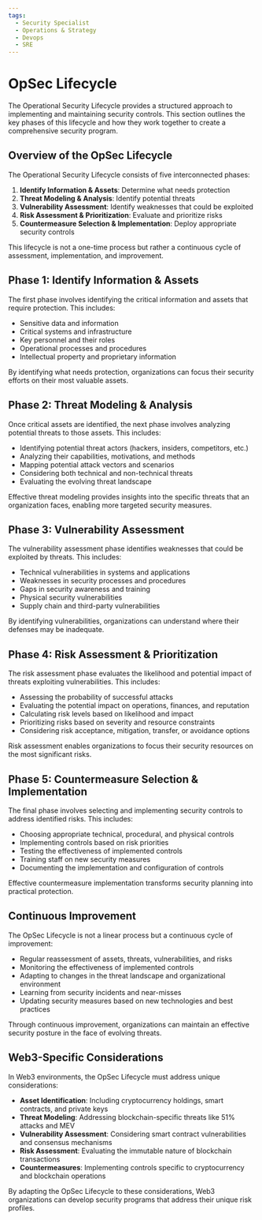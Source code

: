 ```yaml
---
tags:
  - Security Specialist
  - Operations & Strategy
  - Devops
  - SRE
---
```


# OpSec Lifecycle

The Operational Security Lifecycle provides a structured approach to implementing and maintaining security controls. This section outlines the key phases of this lifecycle and how they work together to create a comprehensive security program.

## Overview of the OpSec Lifecycle

The Operational Security Lifecycle consists of five interconnected phases:

1. **Identify Information & Assets**: Determine what needs protection
2. **Threat Modeling & Analysis**: Identify potential threats
3. **Vulnerability Assessment**: Identify weaknesses that could be exploited
4. **Risk Assessment & Prioritization**: Evaluate and prioritize risks
5. **Countermeasure Selection & Implementation**: Deploy appropriate security controls

This lifecycle is not a one-time process but rather a continuous cycle of assessment, implementation, and improvement.

## Phase 1: Identify Information & Assets

The first phase involves identifying the critical information and assets that require protection. This includes:

- Sensitive data and information
- Critical systems and infrastructure
- Key personnel and their roles
- Operational processes and procedures
- Intellectual property and proprietary information

By identifying what needs protection, organizations can focus their security efforts on their most valuable assets.

## Phase 2: Threat Modeling & Analysis

Once critical assets are identified, the next phase involves analyzing potential threats to those assets. This includes:

- Identifying potential threat actors (hackers, insiders, competitors, etc.)
- Analyzing their capabilities, motivations, and methods
- Mapping potential attack vectors and scenarios
- Considering both technical and non-technical threats
- Evaluating the evolving threat landscape

Effective threat modeling provides insights into the specific threats that an organization faces, enabling more targeted security measures.

## Phase 3: Vulnerability Assessment

The vulnerability assessment phase identifies weaknesses that could be exploited by threats. This includes:

- Technical vulnerabilities in systems and applications
- Weaknesses in security processes and procedures
- Gaps in security awareness and training
- Physical security vulnerabilities
- Supply chain and third-party vulnerabilities

By identifying vulnerabilities, organizations can understand where their defenses may be inadequate.

## Phase 4: Risk Assessment & Prioritization

The risk assessment phase evaluates the likelihood and potential impact of threats exploiting vulnerabilities. This includes:

- Assessing the probability of successful attacks
- Evaluating the potential impact on operations, finances, and reputation
- Calculating risk levels based on likelihood and impact
- Prioritizing risks based on severity and resource constraints
- Considering risk acceptance, mitigation, transfer, or avoidance options

Risk assessment enables organizations to focus their security resources on the most significant risks.

## Phase 5: Countermeasure Selection & Implementation

The final phase involves selecting and implementing security controls to address identified risks. This includes:

- Choosing appropriate technical, procedural, and physical controls
- Implementing controls based on risk priorities
- Testing the effectiveness of implemented controls
- Training staff on new security measures
- Documenting the implementation and configuration of controls

Effective countermeasure implementation transforms security planning into practical protection.

## Continuous Improvement

The OpSec Lifecycle is not a linear process but a continuous cycle of improvement:

- Regular reassessment of assets, threats, vulnerabilities, and risks
- Monitoring the effectiveness of implemented controls
- Adapting to changes in the threat landscape and organizational environment
- Learning from security incidents and near-misses
- Updating security measures based on new technologies and best practices

Through continuous improvement, organizations can maintain an effective security posture in the face of evolving threats.

## Web3-Specific Considerations

In Web3 environments, the OpSec Lifecycle must address unique considerations:

- **Asset Identification**: Including cryptocurrency holdings, smart contracts, and private keys
- **Threat Modeling**: Addressing blockchain-specific threats like 51% attacks and MEV
- **Vulnerability Assessment**: Considering smart contract vulnerabilities and consensus mechanisms
- **Risk Assessment**: Evaluating the immutable nature of blockchain transactions
- **Countermeasures**: Implementing controls specific to cryptocurrency and blockchain operations

By adapting the OpSec Lifecycle to these considerations, Web3 organizations can develop security programs that address their unique risk profiles. 